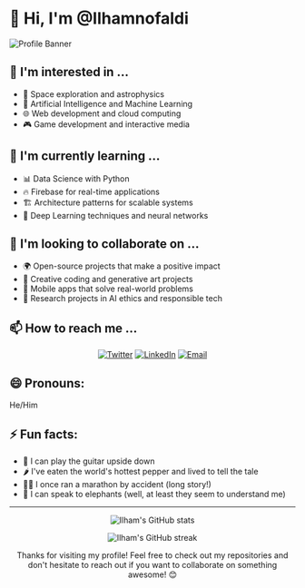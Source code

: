 # 👋 Hi, I'm @Ilhamnofaldi

![Profile Banner](https://via.placeholder.com/1500x500.png?text=Welcome+to+Ilham's+GitHub!)

## 👀 I'm interested in ...
- 🚀 Space exploration and astrophysics
- 🤖 Artificial Intelligence and Machine Learning
- 🌐 Web development and cloud computing
- 🎮 Game development and interactive media

## 🌱 I'm currently learning ...
- 📊 Data Science with Python
- 🔥 Firebase for real-time applications
- 🏗️ Architecture patterns for scalable systems
- 🧠 Deep Learning techniques and neural networks

## 💞️ I'm looking to collaborate on ...
- 🌍 Open-source projects that make a positive impact
- 🎨 Creative coding and generative art projects
- 📱 Mobile apps that solve real-world problems
- 🔬 Research projects in AI ethics and responsible tech

## 📫 How to reach me ...
<p align="center">
  <a href="https://twitter.com/ilhamnofaldi"><img src="https://img.shields.io/badge/Twitter-1DA1F2?style=for-the-badge&logo=twitter&logoColor=white" alt="Twitter"></a>
  <a href="https://linkedin.com/in/ilhamnofaldi"><img src="https://img.shields.io/badge/LinkedIn-0077B5?style=for-the-badge&logo=linkedin&logoColor=white" alt="LinkedIn"></a>
  <a href="mailto:ilham.nofaldi@email.com"><img src="https://img.shields.io/badge/Email-D14836?style=for-the-badge&logo=gmail&logoColor=white" alt="Email"></a>
</p>

## 😄 Pronouns:
He/Him

## ⚡ Fun facts:
- 🎸 I can play the guitar upside down
- 🌶️ I've eaten the world's hottest pepper and lived to tell the tale
- 🏃‍♂️ I once ran a marathon by accident (long story!)
- 🐘 I can speak to elephants (well, at least they seem to understand me)

---

<p align="center">
  <img src="https://github-readme-stats.vercel.app/api?username=ilhamnofaldi&show_icons=true&theme=radical" alt="Ilham's GitHub stats">
</p>

<p align="center">
  <img src="https://github-readme-streak-stats.herokuapp.com/?user=ilhamnofaldi&theme=dark" alt="Ilham's GitHub streak">
</p>

<p align="center">
  Thanks for visiting my profile! Feel free to check out my repositories and don't hesitate to reach out if you want to collaborate on something awesome! 😊
</p>

